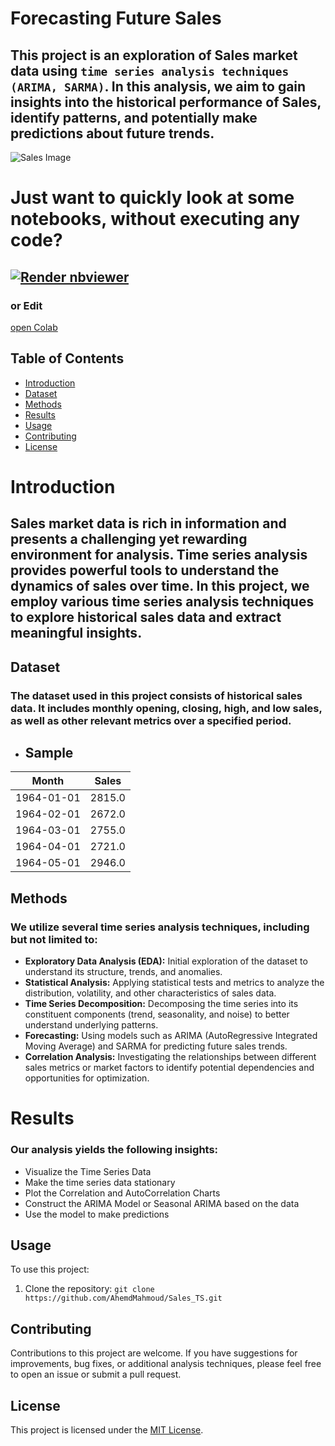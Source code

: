 # Forecasting Future Sales 

## This project is an exploration of Sales market data using `time series analysis techniques` `(ARIMA, SARMA)`. In this analysis, we aim to gain insights into the historical performance of Sales, identify patterns, and potentially make predictions about future trends.

![Sales Image](https://github.com/AhemdMahmoud/Stock_TS/blob/main/download.png)

# Just want to quickly look at some notebooks, without executing any code?
## <a href="https://nbviewer.org/github/AhemdMahmoud/Forecasting_Future-_Sales-/blob/main/Forcasting.ipynb"><img src="https://raw.githubusercontent.com/jupyter/design/master/logos/Badges/nbviewer_badge.svg" alt="Render nbviewer" /></a>
### or  Edit
[open Colab](https://colab.research.google.com/drive/1VeTbkC6uroN5LwjyNQQ5eOc7PKyoSqqn#scrollTo=aujTf2zZIasd)


## Table of Contents

- [Introduction](#introduction)
- [Dataset](#dataset)
- [Methods](#methods)
- [Results](#results)
- [Usage](#usage)
- [Contributing](#contributing)
- [License](#license)

# Introduction

## Sales market data is rich in information and presents a challenging yet rewarding environment for analysis. Time series analysis provides powerful tools to understand the dynamics of sales over time. In this project, we employ various time series analysis techniques to explore historical sales data and extract meaningful insights.

## Dataset

### The dataset used in this project consists of historical sales data. It includes monthly opening, closing, high, and low sales, as well as other relevant metrics over a specified period.
* ##  Sample
| Month       | Sales   |
|-------------|---------|
| 1964-01-01  | 2815.0  |
| 1964-02-01  | 2672.0  |
| 1964-03-01  | 2755.0  |
| 1964-04-01  | 2721.0  |
| 1964-05-01  | 2946.0  |

## Methods

### We utilize several time series analysis techniques, including but not limited to:

- **Exploratory Data Analysis (EDA):** Initial exploration of the dataset to understand its structure, trends, and anomalies.
- **Statistical Analysis:** Applying statistical tests and metrics to analyze the distribution, volatility, and other characteristics of sales data.
- **Time Series Decomposition:** Decomposing the time series into its constituent components (trend, seasonality, and noise) to better understand underlying patterns.
- **Forecasting:** Using models such as ARIMA (AutoRegressive Integrated Moving Average) and SARMA for predicting future sales trends.
- **Correlation Analysis:** Investigating the relationships between different sales metrics or market factors to identify potential dependencies and opportunities for optimization.

# Results

### Our analysis yields the following insights:
- Visualize the Time Series Data
- Make the time series data stationary
- Plot the Correlation and AutoCorrelation Charts
- Construct the ARIMA Model or Seasonal ARIMA based on the data
- Use the model to make predictions



## Usage

To use this project:

1. Clone the repository: `git clone https://github.com/AhemdMahmoud/Sales_TS.git`

## Contributing

Contributions to this project are welcome. If you have suggestions for improvements, bug fixes, or additional analysis techniques, please feel free to open an issue or submit a pull request.

## License

This project is licensed under the [MIT License](LICENSE).
